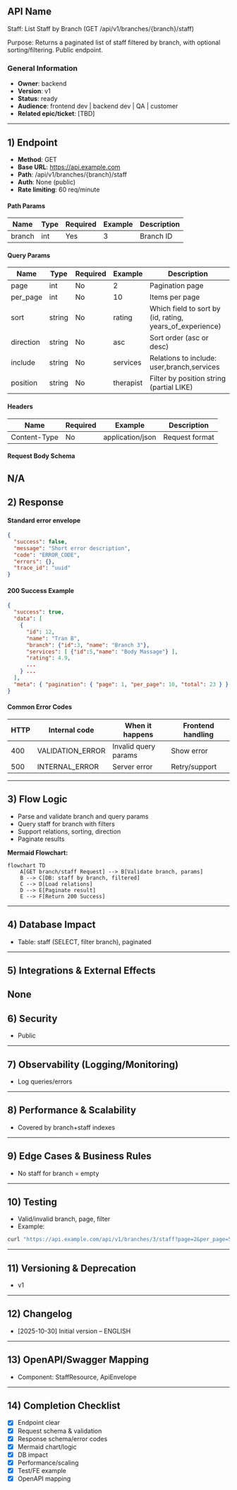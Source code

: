 ## API Name
Staff: List Staff by Branch (GET /api/v1/branches/{branch}/staff)

Purpose: Returns a paginated list of staff filtered by branch, with optional sorting/filtering. Public endpoint.

### General Information
- **Owner**: backend
- **Version**: v1
- **Status**: ready
- **Audience**: frontend dev | backend dev | QA | customer
- **Related epic/ticket**: [TBD]
---
## 1) Endpoint
- **Method**: GET
- **Base URL**: https://api.example.com
- **Path**: /api/v1/branches/{branch}/staff
- **Auth**: None (public)
- **Rate limiting**: 60 req/minute

#### Path Params
| Name   | Type | Required | Example | Description         |
|--------|------|----------|---------|---------------------|
| branch | int  | Yes      | 3       | Branch ID           |

#### Query Params
| Name       | Type   | Required | Example         | Description                                   |
|------------|--------|----------|-----------------|------------------------------------------------|
| page       | int    | No       | 2               | Pagination page                               |
| per_page   | int    | No       | 10              | Items per page                                |
| sort       | string | No       | rating          | Which field to sort by (id, rating, years_of_experience) |
| direction  | string | No       | asc             | Sort order (asc or desc)                      |
| include    | string | No       | services        | Relations to include: user,branch,services    |
| position   | string | No       | therapist       | Filter by position string (partial LIKE)      |

#### Headers
| Name         | Required | Example          | Description        |
|--------------|----------|------------------|--------------------|
| Content-Type | No       | application/json | Request format     |

#### Request Body Schema
N/A
---
## 2) Response
#### Standard error envelope
```json
{
  "success": false,
  "message": "Short error description",
  "code": "ERROR_CODE",
  "errors": {},
  "trace_id": "uuid"
}
```
#### 200 Success Example
```json
{
  "success": true,
  "data": [
    {
      "id": 12,
      "name": "Tran B",
      "branch": {"id":3, "name": "Branch 3"},
      "services": [ {"id":5,"name": "Body Massage"} ],
      "rating": 4.9,
      ...
    } ...
  ],
  "meta": { "pagination": { "page": 1, "per_page": 10, "total": 23 } }
}
```
#### Common Error Codes
| HTTP | Internal code    | When it happens         | Frontend handling |
|------|------------------|-------------------------|-------------------|
| 400  | VALIDATION_ERROR | Invalid query params    | Show error        |
| 500  | INTERNAL_ERROR   | Server error            | Retry/support     |
---
## 3) Flow Logic
- Parse and validate branch and query params
- Query staff for branch with filters
- Support relations, sorting, direction
- Paginate results

**Mermaid Flowchart:**
```mermaid
flowchart TD
    A[GET branch/staff Request] --> B[Validate branch, params]
    B --> C[DB: staff by branch, filtered]
    C --> D[Load relations]
    D --> E[Paginate result]
    E --> F[Return 200 Success]
```
---
## 4) Database Impact
- Table: staff (SELECT, filter branch), paginated
---
## 5) Integrations & External Effects
None
---
## 6) Security
- Public
---
## 7) Observability (Logging/Monitoring)
- Log queries/errors
---
## 8) Performance & Scalability
- Covered by branch+staff indexes
---
## 9) Edge Cases & Business Rules
- No staff for branch = empty
---
## 10) Testing
- Valid/invalid branch, page, filter
- Example:
```bash
curl "https://api.example.com/api/v1/branches/3/staff?page=2&per_page=5"
```
---
## 11) Versioning & Deprecation
- v1
---
## 12) Changelog
- [2025-10-30] Initial version – ENGLISH
---
## 13) OpenAPI/Swagger Mapping
- Component: StaffResource, ApiEnvelope
---
## 14) Completion Checklist
- [x] Endpoint clear
- [x] Request schema & validation
- [x] Response schema/error codes
- [x] Mermaid chart/logic
- [x] DB impact
- [x] Performance/scaling
- [x] Test/FE example
- [x] OpenAPI mapping
